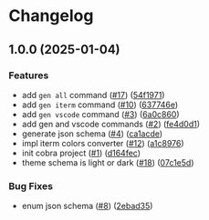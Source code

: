 # Changelog

## 1.0.0 (2025-01-04)


### Features

* add `gen all` command ([#17](https://github.com/shiron-dev/arcanum-hue/issues/17)) ([54f1971](https://github.com/shiron-dev/arcanum-hue/commit/54f1971e066ac8149f642fd1707ca0ba3d9931c0))
* add `gen iterm` command ([#10](https://github.com/shiron-dev/arcanum-hue/issues/10)) ([637746e](https://github.com/shiron-dev/arcanum-hue/commit/637746ee1087a4130da64cf9264ebc55d23e26a8))
* add `gen vscode` command ([#3](https://github.com/shiron-dev/arcanum-hue/issues/3)) ([6a0c860](https://github.com/shiron-dev/arcanum-hue/commit/6a0c860af01b3bbf64d3e24cdec4ea1f5ec775cb))
* add gen and vscode commands ([#2](https://github.com/shiron-dev/arcanum-hue/issues/2)) ([fe4d0d1](https://github.com/shiron-dev/arcanum-hue/commit/fe4d0d136fa5b45bc9ec906d152da65d604bf427))
* generate json schema ([#4](https://github.com/shiron-dev/arcanum-hue/issues/4)) ([ca1acde](https://github.com/shiron-dev/arcanum-hue/commit/ca1acdef0138ce7d51ac328537e1241bab2e9d5c))
* impl iterm colors converter ([#12](https://github.com/shiron-dev/arcanum-hue/issues/12)) ([a1c8976](https://github.com/shiron-dev/arcanum-hue/commit/a1c8976910b8775f41b3f760a359ffc0ad60fea1))
* init cobra project ([#1](https://github.com/shiron-dev/arcanum-hue/issues/1)) ([d164fec](https://github.com/shiron-dev/arcanum-hue/commit/d164fec6d59f9534b4d2aa8c9c0d8d3385e388e1))
* theme schema is light or dark ([#18](https://github.com/shiron-dev/arcanum-hue/issues/18)) ([07c1e5d](https://github.com/shiron-dev/arcanum-hue/commit/07c1e5d5861cb77194de627be570e9bea1d2e872))


### Bug Fixes

* enum json schema ([#8](https://github.com/shiron-dev/arcanum-hue/issues/8)) ([2ebad35](https://github.com/shiron-dev/arcanum-hue/commit/2ebad35aaae97f326e2aef8ad92384c4ecad7467))
